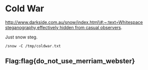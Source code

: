 # Cold War

[http://www.darkside.com.au/snow/index.html\#:~:text=Whitespace steganography,effectively hidden from casual observers](http://www.darkside.com.au/snow/index.html#:~:text=Whitespace%20steganography,effectively%20hidden%20from%20casual%20observers).

Just snow steg.

`/snow -C /tmp/coldwar.txt`

## Flag:flag{do\_not\_use\_merriam\_webster}

